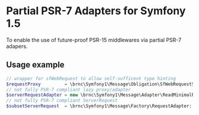Partial PSR-7 Adapters for Symfony 1.5
======================================

To enable the use of future-proof PSR-15 middlewares via partial PSR-7 adapers.

## Usage example
```php
// wrapper for sfWebRequest to allow self-sufficent type hinting
$requestProxy         = \brnc\Symfony1\Message\Obligation\SfWebRequestSubsetProxy::create($sfWebRequest);
// not fully PSR-7 compliant lazy proxy/adapter
$serverRequestAdapter = new \brnc\Symfony1\Message\Adapter\ReadMinimalRequestHeadAdapter($requestProxy);
// not fully PSR-7 compliant ServerRequest
$subsetServerRequest  = \brnc\Symfony1\Message\Factory\RequestAdapter::createReadMinimalRequestHead($requestProxy);
```
